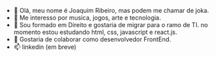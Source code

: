 - 👋 Olá, meu nome é Joaquim Ribeiro, mas podem me chamar de joka.
- 👀 Me interesso por musica, jogos, arte e tecnologia. 
- 🌱 Sou formado em Direito e gostaria de migrar para o ramo de TI. 
         no momento estou estudando html, css, javascript e react.js. 
- 💞️ Gostaria de colaborar como desenvolvedor FrontEnd. 
- 📫 linkedin (em breve)

<!---
jOKArib/jOKArib is a ✨ special ✨ repository because its `README.md` (this file) appears on your GitHub profile.
You can click the Preview link to take a look at your changes.
--->
